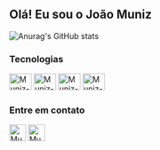 ## Olá! Eu sou o João Muniz

![Anurag's GitHub stats](https://github-readme-stats.vercel.app/api?username=dev-joaomuniz&show_icons=true&theme=dracula)
### Tecnologias
<div style="display: inline_block">
  <img alt="Muniz-HTML" height="30" width="40" src="https://cdn.jsdelivr.net/gh/devicons/devicon@latest/icons/html5/html5-original.svg" />
  <img alt="Muniz-CSS" height="30" width="40" src="https://cdn.jsdelivr.net/gh/devicons/devicon@latest/icons/css3/css3-original.svg" />
  <img alt="Muniz-Js" height="30" width="40" src="https://cdn.jsdelivr.net/gh/devicons/devicon@latest/icons/javascript/javascript-original.svg" />
  <img alt="Muniz-Python" height="30" width="40" src="https://cdn.jsdelivr.net/gh/devicons/devicon@latest/icons/python/python-original.svg" />
</div>

### Entre em contato

<a href="https://www.linkedin.com/in/joão-muniz" style="text-decoration: none; border: none">
 <img alt="Muniz-LinkedIn" height="30" src="https://img.shields.io/badge/LinkedIn-0077B5?style=for-the-badge&logo=linkedin&logoColor=white" />
</a>
<a href="mailto:dev-joaomuniz@gmail.com" style="text-decoration: none; border: none">
  <img alt="Muniz-Gmail" height="30" src="https://img.shields.io/badge/Gmail-D14836?style=for-the-badge&logo=gmail&logoColor=white" />
</a>
